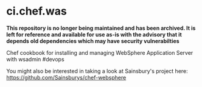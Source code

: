 ci.chef.was
===========

**This repository is no longer being maintained and has been archived. It is left for reference and available for use as-is with the advisory that it depends old dependencies which may have security vulnerabilties**

Chef cookbook for installing and managing WebSphere Application Server with wsadmin #devops

You might also be interested in taking a look at Sainsbury's project here: https://github.com/Sainsburys/chef-websphere
